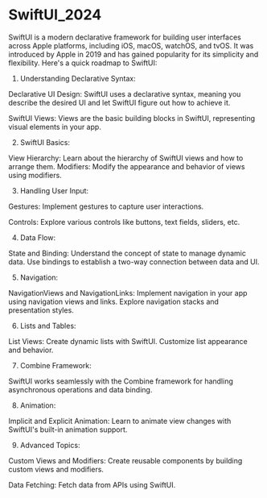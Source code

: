 # SwiftUI_2024

SwiftUI is a modern declarative framework for building user interfaces across Apple platforms, including iOS, macOS, watchOS, and tvOS. It was introduced by Apple in 2019 and has gained popularity for its simplicity and flexibility. Here's a quick roadmap to SwiftUI:


1. Understanding Declarative Syntax:


Declarative UI Design:
SwiftUI uses a declarative syntax, meaning you describe the desired UI and let SwiftUI figure out how to achieve it.


SwiftUI Views:
Views are the basic building blocks in SwiftUI, representing visual elements in your app.


2. SwiftUI Basics:


View Hierarchy:
Learn about the hierarchy of SwiftUI views and how to arrange them.
Modifiers:
Modify the appearance and behavior of views using modifiers.


3. Handling User Input:


Gestures:
Implement gestures to capture user interactions.


Controls:
Explore various controls like buttons, text fields, sliders, etc.


4. Data Flow:


State and Binding:
Understand the concept of state to manage dynamic data.
Use bindings to establish a two-way connection between data and UI.


5. Navigation:


NavigationViews and NavigationLinks:
Implement navigation in your app using navigation views and links.
Explore navigation stacks and presentation styles.


6. Lists and Tables:


List Views:
Create dynamic lists with SwiftUI.
Customize list appearance and behavior.


7. Combine Framework:


SwiftUI works seamlessly with the Combine framework for handling asynchronous operations and data binding.


8. Animation:


Implicit and Explicit Animation:
Learn to animate view changes with SwiftUI's built-in animation support.


9. Advanced Topics:


Custom Views and Modifiers:
Create reusable components by building custom views and modifiers.


Data Fetching:
Fetch data from APIs using SwiftUI.
